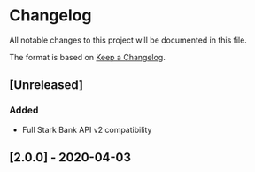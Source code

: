 # Changelog
All notable changes to this project will be documented in this file.

The format is based on [Keep a Changelog](https://keepachangelog.com/en/1.0.0/).

## [Unreleased]
### Added
- Full Stark Bank API v2 compatibility

## [2.0.0] - 2020-04-03
